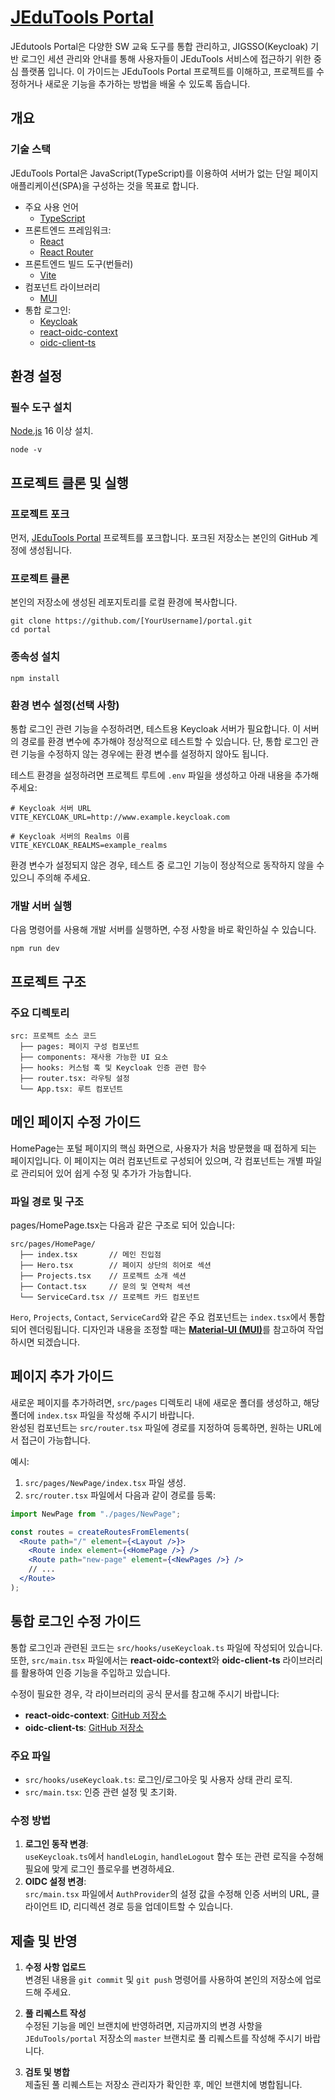 # [JEduTools Portal](http://jedutools.jbnu.ac.kr)
JEdutools Portal은 다양한 SW 교육 도구를 통합 관리하고, JIGSSO(Keycloak) 기반 로그인 세션 관리와 안내를 통해 사용자들이 JEduTools 서비스에 접근하기 위한 중심 플랫폼 입니다. 이 가이드는 JEduTools Portal 프로젝트를 이해하고, 프로젝트를 수정하거나 새로운 기능을 추가하는 방법을 배울 수 있도록 돕습니다.

## 개요
### 기술 스택
JEduTools Portal은 JavaScript(TypeScript)를 이용하여 서버가 없는 단일 페이지 애플리케이션(SPA)을 구성하는 것을 목표로 합니다.

- 주요 사용 언어
  - [TypeScript](https://www.typescriptlang.org/)
- 프론트엔드 프레임워크:
  - [React](https://react.dev/)
  - [React Router](https://reactrouter.com/)
- 프론트엔드 빌드 도구(번들러)
  - [Vite](https://vitejs.dev/)
- 컴포넌트 라이브러리
  - [MUI](https://mui.com/)
- 통합 로그인:
  - [Keycloak](https://www.keycloak.org/)
  - [react-oidc-context](https://github.com/authts/react-oidc-context)
  - [oidc-client-ts](https://github.com/authts/oidc-client-ts)

## 환경 설정

### 필수 도구 설치

[Node.js](https://nodejs.org/ko/download/) 16 이상 설치.

```
node -v
```

## 프로젝트 클론 및 실행

### 프로젝트 포크

먼저, [JEduTools Portal](https://github.com/JBNU-JEduTools/portal) 프로젝트를 포크합니다. 포크된 저장소는 본인의 GitHub 계정에 생성됩니다.

### 프로젝트 클론

본인의 저장소에 생성된 레포지토리를 로컬 환경에 복사합니다.

```
git clone https://github.com/[YourUsername]/portal.git
cd portal
```

### 종속성 설치

```
npm install
```

### 환경 변수 설정(선택 사항)

통합 로그인 관련 기능을 수정하려면, 테스트용 Keycloak 서버가 필요합니다. 이 서버의 경로를 환경 변수에 추가해야 정상적으로 테스트할 수 있습니다. 단, 통합 로그인 관련 기능을 수정하지 않는 경우에는 환경 변수를 설정하지 않아도 됩니다.

테스트 환경을 설정하려면 프로젝트 루트에 `.env` 파일을 생성하고 아래 내용을 추가해 주세요:
```env
# Keycloak 서버 URL
VITE_KEYCLOAK_URL=http://www.example.keycloak.com 

# Keycloak 서버의 Realms 이름
VITE_KEYCLOAK_REALMS=example_realms
```
환경 변수가 설정되지 않은 경우, 테스트 중 로그인 기능이 정상적으로 동작하지 않을 수 있으니 주의해 주세요.

### 개발 서버 실행

다음 명령어를 사용해 개발 서버를 실행하면, 수정 사항을 바로 확인하실 수 있습니다.

```
npm run dev
```

## 프로젝트 구조

### 주요 디렉토리

```
src: 프로젝트 소스 코드
  ├── pages: 페이지 구성 컴포넌트
  ├── components: 재사용 가능한 UI 요소
  ├── hooks: 커스텀 훅 및 Keycloak 인증 관련 함수
  ├── router.tsx: 라우팅 설정
  └── App.tsx: 루트 컴포넌트
```

## 메인 페이지 수정 가이드

HomePage는 포털 페이지의 핵심 화면으로, 사용자가 처음 방문했을 때 접하게 되는 페이지입니다. 이 페이지는 여러 컴포넌트로 구성되어 있으며, 각 컴포넌트는 개별 파일로 관리되어 있어 쉽게 수정 및 추가가 가능합니다.

### 파일 경로 및 구조

pages/HomePage.tsx는 다음과 같은 구조로 되어 있습니다:

```
src/pages/HomePage/
  ├── index.tsx       // 메인 진입점
  ├── Hero.tsx        // 페이지 상단의 히어로 섹션
  ├── Projects.tsx    // 프로젝트 소개 섹션
  ├── Contact.tsx     // 문의 및 연락처 섹션
  └── ServiceCard.tsx // 프로젝트 카드 컴포넌트
```

`Hero`, `Projects`, `Contact`, `ServiceCard`와 같은 주요 컴포넌트는 `index.tsx`에서 통합되어 렌더링됩니다. 디자인과 내용을 조정할 때는 [**Material-UI (MUI)**](https://mui.com/material-ui/getting-started/)를 참고하여 작업하시면 되겠습니다.

## 페이지 추가 가이드

새로운 페이지를 추가하려면, `src/pages` 디렉토리 내에 새로운 폴더를 생성하고, 해당 폴더에 `index.tsx` 파일을 작성해 주시기 바랍니다.  
완성된 컴포넌트는 `src/router.tsx` 파일에 경로를 지정하여 등록하면, 원하는 URL에서 접근이 가능합니다.

예시:

1. `src/pages/NewPage/index.tsx` 파일 생성.
2. `src/router.tsx` 파일에서 다음과 같이 경로를 등록:

```jsx
import NewPage from "./pages/NewPage";

const routes = createRoutesFromElements(
  <Route path="/" element={<Layout />}>
    <Route index element={<HomePage />} />
    <Route path="new-page" element={<NewPages />} />
    // ...
  </Route>
);
```

## 통합 로그인 수정 가이드

통합 로그인과 관련된 코드는 `src/hooks/useKeycloak.ts` 파일에 작성되어 있습니다.  
또한, `src/main.tsx` 파일에서는 **react-oidc-context**와 **oidc-client-ts** 라이브러리를 활용하여 인증 기능을 주입하고 있습니다.

수정이 필요한 경우, 각 라이브러리의 공식 문서를 참고해 주시기 바랍니다:

- **react-oidc-context**: [GitHub 저장소](https://github.com/authts/react-oidc-context)
- **oidc-client-ts**: [GitHub 저장소](https://github.com/authts/oidc-client-ts)

### 주요 파일

- `src/hooks/useKeycloak.ts`: 로그인/로그아웃 및 사용자 상태 관리 로직.
- `src/main.tsx`: 인증 관련 설정 및 초기화.

### 수정 방법

1. **로그인 동작 변경**:  
   `useKeycloak.ts`에서 `handleLogin`, `handleLogout` 함수 또는 관련 로직을 수정해 필요에 맞게 로그인 플로우를 변경하세요.
2. **OIDC 설정 변경**:  
   `src/main.tsx` 파일에서 `AuthProvider`의 설정 값을 수정해 인증 서버의 URL, 클라이언트 ID, 리디렉션 경로 등을 업데이트할 수 있습니다.

## 제출 및 반영

1. **수정 사항 업로드**  
   변경된 내용을 `git commit` 및 `git push` 명령어를 사용하여 본인의 저장소에 업로드해 주세요.

2. **풀 리퀘스트 작성**  
   수정된 기능을 메인 브랜치에 반영하려면, 지금까지의 변경 사항을 `JEduTools/portal` 저장소의 `master` 브랜치로 풀 리퀘스트를 작성해 주시기 바랍니다.

3. **검토 및 병합**  
   제출된 풀 리퀘스트는 저장소 관리자가 확인한 후, 메인 브랜치에 병합됩니다.
